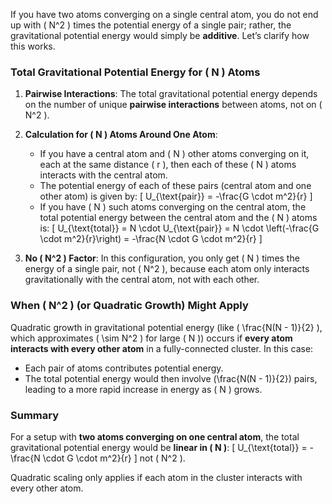 If you have two atoms converging on a single central atom, you do not end up with \( N^2 \) times the potential energy of a single pair; rather, the gravitational potential energy would simply be **additive**. Let’s clarify how this works.

### Total Gravitational Potential Energy for \( N \) Atoms

1. **Pairwise Interactions**: The total gravitational potential energy depends on the number of unique **pairwise interactions** between atoms, not on \( N^2 \).

2. **Calculation for \( N \) Atoms Around One Atom**:
   - If you have a central atom and \( N \) other atoms converging on it, each at the same distance \( r \), then each of these \( N \) atoms interacts with the central atom.
   - The potential energy of each of these pairs (central atom and one other atom) is given by:
     \[
     U_{\text{pair}} = -\frac{G \cdot m^2}{r}
     \]
   - If you have \( N \) such atoms converging on the central atom, the total potential energy between the central atom and the \( N \) atoms is:
     \[
     U_{\text{total}} = N \cdot U_{\text{pair}} = N \cdot \left(-\frac{G \cdot m^2}{r}\right) = -\frac{N \cdot G \cdot m^2}{r}
     \]

3. **No \( N^2 \) Factor**: In this configuration, you only get \( N \) times the energy of a single pair, not \( N^2 \), because each atom only interacts gravitationally with the central atom, not with each other.

### When \( N^2 \) (or Quadratic Growth) Might Apply

Quadratic growth in gravitational potential energy (like \( \frac{N(N - 1)}{2} \), which approximates \( \sim N^2 \) for large \( N \)) occurs if **every atom interacts with every other atom** in a fully-connected cluster. In this case:
   - Each pair of atoms contributes potential energy.
   - The total potential energy would then involve \(\frac{N(N - 1)}{2}\) pairs, leading to a more rapid increase in energy as \( N \) grows.

### Summary

For a setup with **two atoms converging on one central atom**, the total gravitational potential energy would be **linear in \( N \)**:
\[
U_{\text{total}} = -\frac{N \cdot G \cdot m^2}{r}
\]
not \( N^2 \). 

Quadratic scaling only applies if each atom in the cluster interacts with every other atom.

